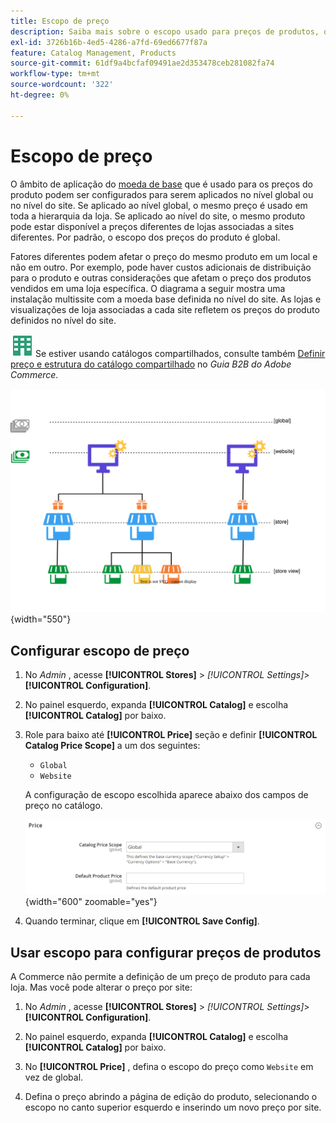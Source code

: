 ```yaml
---
title: Escopo de preço
description: Saiba mais sobre o escopo usado para preços de produtos, que pode ser configurado para ser aplicado no nível global ou do site.
exl-id: 3726b16b-4ed5-4286-a7fd-69ed6677f87a
feature: Catalog Management, Products
source-git-commit: 61df9a4bcfaf09491ae2d353478ceb281082fa74
workflow-type: tm+mt
source-wordcount: '322'
ht-degree: 0%

---
```


# Escopo de preço

O âmbito de aplicação do [moeda de base](../stores-purchase/currency-configuration.md) que é usado para os preços do produto podem ser configurados para serem aplicados no nível global ou no nível do site. Se aplicado ao nível global, o mesmo preço é usado em toda a hierarquia da loja. Se aplicado ao nível do site, o mesmo produto pode estar disponível a preços diferentes de lojas associadas a sites diferentes. Por padrão, o escopo dos preços do produto é global.

Fatores diferentes podem afetar o preço do mesmo produto em um local e não em outro. Por exemplo, pode haver custos adicionais de distribuição para o produto e outras considerações que afetam o preço dos produtos vendidos em uma loja específica. O diagrama a seguir mostra uma instalação multissite com a moeda base definida no nível do site. As lojas e visualizações de loja associadas a cada site refletem os preços do produto definidos no nível do site.

![Adobe Commerce B2B](../assets/b2b.svg) Se estiver usando catálogos compartilhados, consulte também [Definir preço e estrutura do catálogo compartilhado](../b2b/catalog-shared-pricing-structure.md) no _Guia B2B do Adobe Commerce_.

![Diagrama de escopo de preço](./assets/catalog-price-scope.svg){width="550"}

## Configurar escopo de preço

1. No _Admin_ , acesse **[!UICONTROL Stores]** > _[!UICONTROL Settings]_>**[!UICONTROL Configuration]**.

1. No painel esquerdo, expanda **[!UICONTROL Catalog]** e escolha **[!UICONTROL Catalog]** por baixo.

1. Role para baixo até **[!UICONTROL Price]** seção e definir **[!UICONTROL Catalog Price Scope]** a um dos seguintes:

   - `Global`
   - `Website`

   A configuração de escopo escolhida aparece abaixo dos campos de preço no catálogo.

   ![Escopo do preço de catálogo](./assets/catalog-price.png){width="600" zoomable="yes"}

1. Quando terminar, clique em **[!UICONTROL Save Config]**.

## Usar escopo para configurar preços de produtos

A Commerce não permite a definição de um preço de produto para cada loja. Mas você pode alterar o preço por site:

1. No _Admin_ , acesse **[!UICONTROL Stores]** > _[!UICONTROL Settings]_>**[!UICONTROL Configuration]**.

1. No painel esquerdo, expanda **[!UICONTROL Catalog]** e escolha **[!UICONTROL Catalog]** por baixo.

1. No **[!UICONTROL Price]** , defina o escopo do preço como `Website` em vez de global.

1. Defina o preço abrindo a página de edição do produto, selecionando o escopo no canto superior esquerdo e inserindo um novo preço por site.
